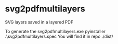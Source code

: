 # svg2pdfmultilayers
SVG layers saved in a layered PDF

To generate the svg2pdfmultilayers.exe 
pyinstaller .\svg2pdfmultilayers.spec
You will find it in repo ./dist/

